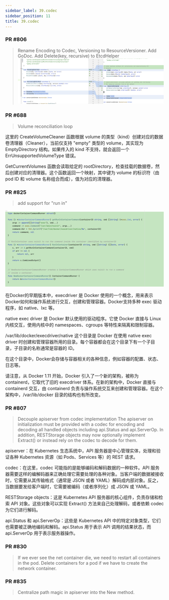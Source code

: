 ```yaml
---
sidebar_label: 39.codec
sidebar_position: 11
title: 39.codec
---
```



### PR #806
> Rename Encoding to Codec, Versioning to ResourceVersioner. Add
GoDoc. Add Delete(key, recursive) to EtcdHelper
![](https://raw.githubusercontent.com/mouuii/picture/master/%E6%88%AA%E5%B1%8F2023-05-27%20%E4%B8%8A%E5%8D%888.51.05.png)

### PR #688
> Volume reconciliation loop

这里的 CreateVolumeCleaner 函数根据 volume 的类型（kind）创建对应的数据卷清理器（Cleaner），当前仅支持 "empty" 类型的 volume，其实现为 EmptyDirectory 结构。如果传入的 kind 不支持，就会返回一个 ErrUnsupportedVolumeType 错误。

GetCurrentVolumes 函数会读取给定的 rootDirectory，检查挂载的数据卷，然后创建对应的清理器。这个函数返回一个映射，其中键为 volume 的标识符（由 pod ID 和 volume 名称组合而成），值为对应的清理器。


### PR #825
> add support for "run in"

![](https://raw.githubusercontent.com/mouuii/picture/master/%E6%88%AA%E5%B1%8F2023-05-27%20%E4%B8%8A%E5%8D%889.06.59.png)


在Docker的早期版本中，execdriver 是 Docker 使用的一个概念，用来表示Docker如何和操作系统进行交互，创建和管理容器。Docker支持多种 exec 驱动程序，如 native、lxc 等。

native exec driver 是 Docker 默认使用的驱动程序。它使 Docker 直接与 Linux 内核交互，使用内核中的 namespaces、cgroups 等特性来隔离和限制容器。

/var/lib/docker/execdriver/native 这个目录是 Docker 在使用 native exec driver 时创建和管理容器所用的目录。每个容器都会在这个目录下有一个子目录，子目录的名称通常是容器的 ID。

在这个目录中，Docker会存储与容器相关的各种信息，例如容器的配置、状态、日志等。

请注意，从 Docker 1.11 开始，Docker 引入了一个新的架构，被称为 containerd，它取代了旧的 execdriver 体系。在新的架构中，Docker 直接与 containerd 交互，由 containerd 负责与操作系统交互来创建和管理容器。在这个架构中，/var/lib/docker 目录的结构也有所改变。


### PR #807
> Decouple apiserver from codec implementation
> The apiserver on initialization must be provided with a codec for encoding
and decoding all handled objects including api.Status and api.ServerOp. In
addition, RESTStorage objects may now optionally implement Extract() or
instead rely on the codec to decode for them.


apiserver：在 Kubernetes 生态系统中，API 服务器是中心管理实体，处理和验证各种 Kubernetes 资源（如 Pods、Services 等）的 REST 请求。

codec：在这里，codec 可能指的是能够编码和解码数据的一种软件。API 服务器需要这样的编解码器来正确处理它需要处理的各种对象。当客户端的数据被接收时，它需要从其传输格式（通常是 JSON 或者 YAML）解码成内部对象。反之，当数据要发给客户端时，它需要被编码（或者序列化）成 JSON 或 YAML。

RESTStorage objects：这是 Kubernetes API 服务器的核心组件，负责存储和检索 API 对象。这些对象可以实现 Extract() 方法来自己处理解码，或者依赖 codec 为它们进行解码。

api.Status 和 api.ServerOp：这些是 Kubernetes API 中的特定对象类型，它们也需要被正确地编码和解码。api.Status 用于表示 API 调用的结果状态，而 api.ServerOp 用于表示服务器操作。


### PR #830
> If we ever see the net container die, we need to restart all containers in the pod.
> Delete containers for a pod if we have to create the network container. 

### PR #835
> Centralize path magic in apiserver into the New method.